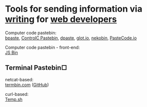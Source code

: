 
# Tools for sending information via [writing](https://adequate.life/writing/) for [web developers](https://trendless.tech/web-dev/)

Computer code pastebin:  
[bpaste](https://bpa.st/),
[ControlC Pastebin](https://controlc.com/),
[dpaste](https://dpaste.org/),
[glot.io](https://glot.io/),
[nekobin](https://nekobin.com/),
[PasteCode.io](https://pastecode.io/)

Computer code pastebin - front-end:  
[JS Bin](https://jsbin.com/)

## Terminal Pastebin□

netcat-based:  
[termbin.com](https://termbin.com/) ([GitHub](https://github.com/solusipse/fiche))

curl-based:  
[Temp.sh](https://temp.sh/)
